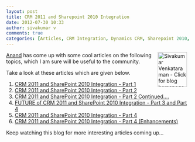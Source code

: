 ```yaml
---
layout: post
title: CRM 2011 and Sharepoint 2010 Integration
date: 2012-07-30 10:33
author: sivakumar v
comments: true
categories: [Articles, CRM Integration, Dynamics CRM, Sharepoint 2010, Sivakumar Venkataraman, Uncategorized]
---
```

<p style="text-align: left;"><a title="Sivakumar Venkataraman - Click for blog homepage"><img border="0" hspace="10" alt="Sivakumar Venkataraman - Click for blog homepage" align="right" src="https://microsofttpd.github.io/assets/0871.sivav.jpg" width="80" height="95" /></a><a title="Anand" href="http://blogs.technet.com/b/anand_nigam/" target="_blank">Anand</a> has come up with some cool articles on the following topics, which I am sure will be useful to the community.</p>
<p>Take a look at these articles which are given below.</p>
<ol>
<li><a title="CRM 2011 and SharePoint 2010 Integration - Part 1" href="http://blogs.technet.com/b/anand_nigam/archive/2011/12/04/crm-2011-and-sharepoint-2010-integration-part-1.aspx" target="_blank">CRM 2011 and SharePoint 2010 Integration - Part 1</a></li>
<li><a title="CRM 2011 and SharePoint 2010 Integration - Part 2" href="http://blogs.technet.com/b/anand_nigam/archive/2012/01/20/crm-2011-and-sharepoint-2010-integration-part-2.aspx" target="_blank">CRM 2011 and SharePoint 2010 Integration - Part 2</a></li>
<li><a title="CRM 2011 and SharePoint 2010 Integration - Part 2 Continued&amp;hellip;." href="http://blogs.technet.com/b/anand_nigam/archive/2012/01/20/crm-2011-and-sharepoint-2010-integration-part-2-continued.aspx" target="_blank">CRM 2011 and SharePoint 2010 Integration - Part 2 Continued&hellip;.</a></li>
<li><a title="FUTURE of CRM 2011 and SharePoint 2010 Integration - Part 3 and Part 4" href="http://blogs.technet.com/b/anand_nigam/archive/2012/04/23/future-of-crm-2011-and-sharepoint-2010-integration-part-3-and-part-4.aspx" target="_blank">FUTURE of CRM 2011 and SharePoint 2010 Integration - Part 3 and Part 4</a></li>
<li><a title="CRM 2011 and SharePoint 2010 Integration - Part 4" href="http://blogs.technet.com/b/anand_nigam/archive/2012/07/29/crm-2011-and-sharepoint-2010-integration-part-4.aspx" target="_blank">CRM 2011 and SharePoint 2010 Integration - Part 4</a></li>
<li><a title="CRM 2011 and SharePoint 2010 Integration - Part 4 (Enhancements)" href="http://blogs.technet.com/b/anand_nigam/archive/2012/07/30/crm-2011-and-sharepoint-2010-integration-part-4-enhancements.aspx" target="_blank">CRM 2011 and SharePoint 2010 Integration - Part 4 (Enhancements)</a></li>
</ol>
<p>Keep watching this blog for more interesting articles coming up...</p>
